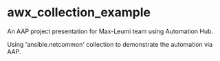 # awx_collection_example

An AAP project presentation for Max-Leumi team using Automation Hub.

Using 'ansible.netcommon' collection to demonstrate the automation via AAP.
